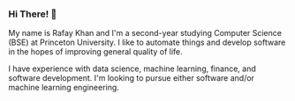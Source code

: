 ### Hi There! 👋

My name is Rafay Khan and I'm a second-year studying Computer Science (BSE) at Princeton University. I like to automate things and develop software in the hopes of improving general quality of life.

I have experience with data science, machine learning, finance, and software development. I'm looking to pursue either software and/or machine learning engineering.
